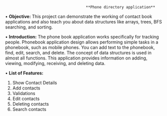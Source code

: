                                   		**Phone directory application**
•	**Objective:**
This project can demonstrate the working of contact book applications and also teach you about data structures like arrays, trees, BFS searching, and sorting.

•	**Introduction:**
The phone book application works specifically for tracking people. Phonebook application design allows performing simple tasks in a phonebook, such as mobile phones. You can add text to the phonebook, find, edit, search, and delete. The concept of data structures is used in almost all functions. This application provides information   on adding, viewing, modifying, receiving, and deleting data.

•	**List of Features:**
1.	Show Contact Details
2.	 Add contacts
3.	Validations
4.	Edit contacts
5.	Deleting contacts
6.	Search contacts
